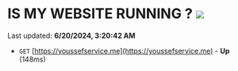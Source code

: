 # IS MY WEBSITE RUNNING ? [![](https://img.shields.io/static/v1?label=Sponsor&message=%E2%9D%A4&logo=GitHub&color=%23fe8e86)](https://github.com/sponsors/Youssef-Lehmam)

Last updated: **6/20/2024, 3:20:42 AM**

- `GET` [https://youssefservice.me](https://youssefservice.me) - **Up** (148ms)
